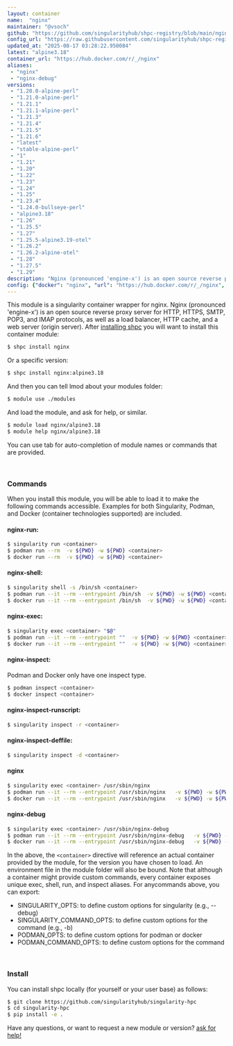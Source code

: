 ```yaml
---
layout: container
name:  "nginx"
maintainer: "@vsoch"
github: "https://github.com/singularityhub/shpc-registry/blob/main/nginx/container.yaml"
config_url: "https://raw.githubusercontent.com/singularityhub/shpc-registry/main/nginx/container.yaml"
updated_at: "2025-08-17 03:28:22.950084"
latest: "alpine3.18"
container_url: "https://hub.docker.com/r/_/nginx"
aliases:
 - "nginx"
 - "nginx-debug"
versions:
 - "1.20.0-alpine-perl"
 - "1.21.0-alpine-perl"
 - "1.21.1"
 - "1.21.1-alpine-perl"
 - "1.21.3"
 - "1.21.4"
 - "1.21.5"
 - "1.21.6"
 - "latest"
 - "stable-alpine-perl"
 - "1"
 - "1.21"
 - "1.20"
 - "1.22"
 - "1.23"
 - "1.24"
 - "1.25"
 - "1.23.4"
 - "1.24.0-bullseye-perl"
 - "alpine3.18"
 - "1.26"
 - "1.25.5"
 - "1.27"
 - "1.25.5-alpine3.19-otel"
 - "1.26.2"
 - "1.26.2-alpine-otel"
 - "1.28"
 - "1.27.5"
 - "1.29"
description: "Nginx (pronounced 'engine-x') is an open source reverse proxy server for HTTP, HTTPS, SMTP, POP3, and IMAP protocols, as well as a load balancer, HTTP cache, and a web server (origin server)."
config: {"docker": "nginx", "url": "https://hub.docker.com/r/_/nginx", "maintainer": "@vsoch", "description": "Nginx (pronounced 'engine-x') is an open source reverse proxy server for HTTP, HTTPS, SMTP, POP3, and IMAP protocols, as well as a load balancer, HTTP cache, and a web server (origin server).", "latest": {"alpine3.18": "sha256:31bad00311cb5eeb8a6648beadcf67277a175da89989f14727420a80e2e76742"}, "tags": {"1.20.0-alpine-perl": "sha256:00109feeafcc6b80f2322cf70b406d5e521f53d0b0841acfce22aa2a827115d6", "1.21.0-alpine-perl": "sha256:fea7bc7dc04726dbc2e89457f7548f47c6914714a1a5ec6e50e2a13f10c22378", "1.21.1": "sha256:a05b0cdd4fc1be3b224ba9662ebdf98fe44c09c0c9215b45f84344c12867002e", "1.21.1-alpine-perl": "sha256:14f5b7ec666c31801d2e06312bea48cff2f366d350d3825d29ae92b9d5fbad83", "1.21.3": "sha256:644a70516a26004c97d0d85c7fe1d0c3a67ea8ab7ddf4aff193d9f301670cf36", "1.21.4": "sha256:366e9f1ddebdb844044c2fafd13b75271a9f620819370f8971220c2b330a9254", "1.21.5": "sha256:0d17b565c37bcbd895e9d92315a05c1c3c9a29f762b011a10c54a66cd53c9b31", "1.21.6": "sha256:2bcabc23b45489fb0885d69a06ba1d648aeda973fae7bb981bafbb884165e514", "latest": "sha256:84ec966e61a8c7846f509da7eb081c55c1d56817448728924a87ab32f12a72fb", "stable-alpine-perl": "sha256:71584d41516107f8cfcf5bc2280f0886f2cf821bd2b42d5cf56e96b02bcdb92a", "1": "sha256:84ec966e61a8c7846f509da7eb081c55c1d56817448728924a87ab32f12a72fb", "1.21": "sha256:2bcabc23b45489fb0885d69a06ba1d648aeda973fae7bb981bafbb884165e514", "1.20": "sha256:38f8c1d9613f3f42e7969c3b1dd5c3277e635d4576713e6453c6193e66270a6d", "1.22": "sha256:fc5f5fb7574755c306aaf88456ebfbe0b006420a184d52b923d2f0197108f6b7", "1.23": "sha256:f5747a42e3adcb3168049d63278d7251d91185bb5111d2563d58729a5c9179b0", "1.24": "sha256:f6daac2445b0ce70e64d77442ccf62839f3f1b4c24bf6746a857eff014e798c8", "1.25": "sha256:a484819eb60211f5299034ac80f6a681b06f89e65866ce91f356ed7c72af059c", "1.23.4": "sha256:f5747a42e3adcb3168049d63278d7251d91185bb5111d2563d58729a5c9179b0", "1.24.0-bullseye-perl": "sha256:fc78d87401fdbadf36c638febdad36ae17dd51d7b5d70bb0a34d94e0daa3a0e1", "alpine3.18": "sha256:31bad00311cb5eeb8a6648beadcf67277a175da89989f14727420a80e2e76742", "1.26": "sha256:41b194461e4bae16f9b25d68b0976ed4735b89ca625c89aad88e1c1c3b7e8860", "1.25.5": "sha256:a484819eb60211f5299034ac80f6a681b06f89e65866ce91f356ed7c72af059c", "1.27": "sha256:6784fb0834aa7dbbe12e3d7471e69c290df3e6ba810dc38b34ae33d3c1c05f7d", "1.25.5-alpine3.19-otel": "sha256:8e3ecd502317cc9e4f2939b71713cc1e65388cc2dad654a2efca5019b53ddb05", "1.26.2": "sha256:43a626425e38f1d80cd17303c5d44b5f5b22b8b10d0c0f1e50b047cf4e1ad5dd", "1.26.2-alpine-otel": "sha256:cd431e1c871321aee9940c13ec2f1ecc780f9179aa0939ca54e8518bbdf301d8", "1.28": "sha256:7935b9ee80fe4076ce8ca637fe7bb0c7a1268e2bd854032a0563ecc96bfa6747", "1.27.5": "sha256:6784fb0834aa7dbbe12e3d7471e69c290df3e6ba810dc38b34ae33d3c1c05f7d", "1.29": "sha256:84ec966e61a8c7846f509da7eb081c55c1d56817448728924a87ab32f12a72fb"}, "aliases": {"nginx": "/usr/sbin/nginx", "nginx-debug": "/usr/sbin/nginx-debug"}}
---
```


This module is a singularity container wrapper for nginx.
Nginx (pronounced 'engine-x') is an open source reverse proxy server for HTTP, HTTPS, SMTP, POP3, and IMAP protocols, as well as a load balancer, HTTP cache, and a web server (origin server).
After [installing shpc](#install) you will want to install this container module:


```bash
$ shpc install nginx
```

Or a specific version:

```bash
$ shpc install nginx:alpine3.18
```

And then you can tell lmod about your modules folder:

```bash
$ module use ./modules
```

And load the module, and ask for help, or similar.

```bash
$ module load nginx/alpine3.18
$ module help nginx/alpine3.18
```

You can use tab for auto-completion of module names or commands that are provided.

<br>

### Commands

When you install this module, you will be able to load it to make the following commands accessible.
Examples for both Singularity, Podman, and Docker (container technologies supported) are included.

#### nginx-run:

```bash
$ singularity run <container>
$ podman run --rm  -v ${PWD} -w ${PWD} <container>
$ docker run --rm  -v ${PWD} -w ${PWD} <container>
```

#### nginx-shell:

```bash
$ singularity shell -s /bin/sh <container>
$ podman run --it --rm --entrypoint /bin/sh  -v ${PWD} -w ${PWD} <container>
$ docker run --it --rm --entrypoint /bin/sh  -v ${PWD} -w ${PWD} <container>
```

#### nginx-exec:

```bash
$ singularity exec <container> "$@"
$ podman run --it --rm --entrypoint ""  -v ${PWD} -w ${PWD} <container> "$@"
$ docker run --it --rm --entrypoint ""  -v ${PWD} -w ${PWD} <container> "$@"
```

#### nginx-inspect:

Podman and Docker only have one inspect type.

```bash
$ podman inspect <container>
$ docker inspect <container>
```

#### nginx-inspect-runscript:

```bash
$ singularity inspect -r <container>
```

#### nginx-inspect-deffile:

```bash
$ singularity inspect -d <container>
```


#### nginx

```bash
$ singularity exec <container> /usr/sbin/nginx
$ podman run --it --rm --entrypoint /usr/sbin/nginx   -v ${PWD} -w ${PWD} <container> -c " $@"
$ docker run --it --rm --entrypoint /usr/sbin/nginx   -v ${PWD} -w ${PWD} <container> -c " $@"
```


#### nginx-debug

```bash
$ singularity exec <container> /usr/sbin/nginx-debug
$ podman run --it --rm --entrypoint /usr/sbin/nginx-debug   -v ${PWD} -w ${PWD} <container> -c " $@"
$ docker run --it --rm --entrypoint /usr/sbin/nginx-debug   -v ${PWD} -w ${PWD} <container> -c " $@"
```



In the above, the `<container>` directive will reference an actual container provided
by the module, for the version you have chosen to load. An environment file in the
module folder will also be bound. Note that although a container
might provide custom commands, every container exposes unique exec, shell, run, and
inspect aliases. For anycommands above, you can export:

 - SINGULARITY_OPTS: to define custom options for singularity (e.g., --debug)
 - SINGULARITY_COMMAND_OPTS: to define custom options for the command (e.g., -b)
 - PODMAN_OPTS: to define custom options for podman or docker
 - PODMAN_COMMAND_OPTS: to define custom options for the command

<br>

### Install

You can install shpc locally (for yourself or your user base) as follows:

```bash
$ git clone https://github.com/singularityhub/singularity-hpc
$ cd singularity-hpc
$ pip install -e .
```

Have any questions, or want to request a new module or version? [ask for help!](https://github.com/singularityhub/singularity-hpc/issues)
